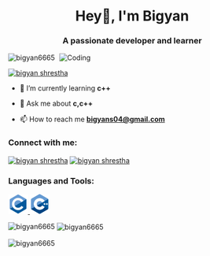 <h1 align="center">Hey👋, I'm Bigyan</h1>
<h3 align="center">A passionate developer and learner</h3>
<!-- <img align="right" alt="Coding" width="400" src="https://camo.githubusercontent.com/89bdbc06ccef55ae214bf3616fa16b2af801c30e2afb3846aeeee36d9c0b1d18/68747470733a2f2f692e70696e696d672e636f6d2f6f726967696e616c732f34322f33362f64302f34323336643030623664663331633563316461623335363666613631666633632e676966"> -->
<img align="right" alt="Coding" width="400" src="https://www.google.com/search?q=coder+animated+gif&tbm=isch&ved=2ahUKEwi8maiV7emEAxWtbmwGHe6cAwcQ2-cCegQIABAA&oq=coder+animated+gif&gs_lp=EgNpbWcaAhgDIhJjb2RlciBhbmltYXRlZCBnaWYyCBAAGIAEGIsDMgkQABgFGB4YiwNIriJQtwxY3B9wAHgAkAEAmAG3AaABow2qAQQwLjExuAEDyAEA-AEBigILZ3dzLXdpei1pbWfCAgYQABgIGB7CAgcQABgeGIsDiAYB&sclient=img&ei=k7ztZfwDrd2x4w_uuY44&bih=730&biw=1536#imgrc=uYYa30tHbsaH2M">
<p align="left"> <img src="https://komarev.com/ghpvc/?username=bigyan6665&label=Profile%20views&color=0e75b6&style=flat" alt="bigyan6665" /> </p>

<p align="left"> <a href="https://twitter.com/bigyan shrestha" target="blank"><img src="https://img.shields.io/twitter/follow/bigyan shrestha?logo=twitter&style=for-the-badge" alt="bigyan shrestha" /></a> </p>

- 🌱 I’m currently learning **c++**

- 💬 Ask me about **c,c++**

- 📫 How to reach me **bigyans04@gmail.com**

<h3 align="left">Connect with me:</h3>
<p align="left">
<a href="https://twitter.com/bigyan shrestha" target="blank"><img align="center" src="https://raw.githubusercontent.com/rahuldkjain/github-profile-readme-generator/master/src/images/icons/Social/twitter.svg" alt="bigyan shrestha" height="30" width="40" /></a>
<a href="https://fb.com/bigyan shrestha" target="blank"><img align="center" src="https://raw.githubusercontent.com/rahuldkjain/github-profile-readme-generator/master/src/images/icons/Social/facebook.svg" alt="bigyan shrestha" height="30" width="40" /></a>
</p>

<h3 align="left">Languages and Tools:</h3>
<p align="left"> <a href="https://www.cprogramming.com/" target="_blank" rel="noreferrer"> <img src="https://raw.githubusercontent.com/devicons/devicon/master/icons/c/c-original.svg" alt="c" width="40" height="40"/> </a> <a href="https://www.w3schools.com/cpp/" target="_blank" rel="noreferrer"> <img src="https://raw.githubusercontent.com/devicons/devicon/master/icons/cplusplus/cplusplus-original.svg" alt="cplusplus" width="40" height="40"/> </a> </p>

<p><img align="left" src="https://github-readme-stats.vercel.app/api/top-langs?username=bigyan6665&show_icons=true&locale=en&layout=compact" alt="bigyan6665" /></p>

<p>&nbsp;<img align="center" src="https://github-readme-stats.vercel.app/api?username=bigyan6665&show_icons=true&locale=en" alt="bigyan6665" /></p>

<p><img align="center" src="https://github-readme-streak-stats.herokuapp.com/?user=bigyan6665&" alt="bigyan6665" /></p>
